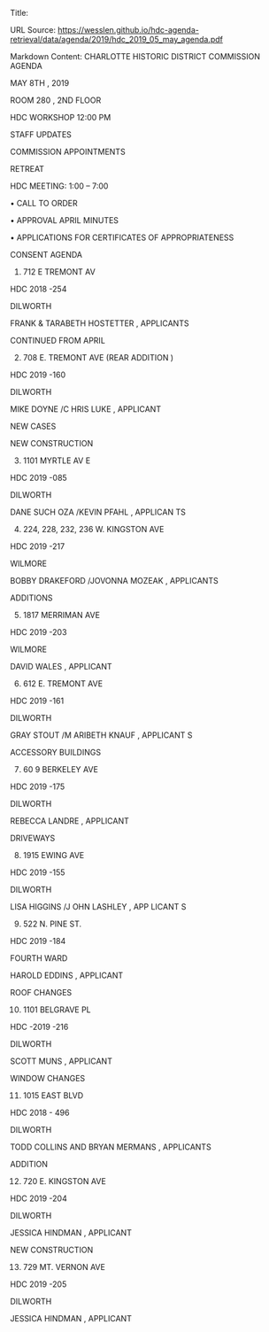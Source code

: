 Title: 

URL Source: https://wesslen.github.io/hdc-agenda-retrieval/data/agenda/2019/hdc_2019_05_may_agenda.pdf

Markdown Content:
CHARLOTTE HISTORIC DISTRICT COMMISSION AGENDA 

MAY 8TH , 2019 

ROOM 280 , 2ND FLOOR 

HDC WORKSHOP 12:00 PM 

STAFF UPDATES 

COMMISSION APPOINTMENTS 

RETREAT 

HDC MEETING: 1:00 – 7:00 

• CALL TO ORDER 

• APPROVAL APRIL MINUTES 

• APPLICATIONS FOR CERTIFICATES OF APPROPRIATENESS 

CONSENT AGENDA 

1. 712 E TREMONT AV

HDC 2018 -254 

DILWORTH 

FRANK & TARABETH HOSTETTER , APPLICANTS 

CONTINUED FROM APRIL 

2. 708 E. TREMONT AVE (REAR ADDITION )

HDC 2019 -160 

DILWORTH 

MIKE DOYNE /C HRIS LUKE , APPLICANT 

NEW CASES 

NEW CONSTRUCTION 

3. 1101 MYRTLE AV E

HDC 2019 -085 

DILWORTH 

DANE SUCH OZA /KEVIN PFAHL , APPLICAN TS 

4. 224, 228, 232, 236 W. KINGSTON AVE 

HDC 2019 -217 

WILMORE 

BOBBY DRAKEFORD /JOVONNA MOZEAK , APPLICANTS 

ADDITIONS 

5. 1817 MERRIMAN AVE 

HDC 2019 -203 

WILMORE 

DAVID WALES , APPLICANT 

6. 612 E. TREMONT AVE 

HDC 2019 -161 

DILWORTH 

GRAY STOUT /M ARIBETH KNAUF , APPLICANT S

ACCESSORY BUILDINGS 

7. 60 9 BERKELEY AVE 

HDC 2019 -175 

DILWORTH 

REBECCA LANDRE , APPLICANT 

DRIVEWAYS 

8. 1915 EWING AVE 

HDC 2019 -155 

DILWORTH 

LISA HIGGINS /J OHN LASHLEY , APP LICANT S

9. 522 N. PINE ST.

HDC 2019 -184 

FOURTH WARD 

HAROLD EDDINS , APPLICANT 

ROOF CHANGES 

10. 1101 BELGRAVE PL

HDC -2019 -216 

DILWORTH 

SCOTT MUNS , APPLICANT 

WINDOW CHANGES 

11. 1015 EAST BLVD 

HDC 2018 - 496 

DILWORTH 

TODD COLLINS AND BRYAN MERMANS , APPLICANTS 

ADDITION 

12. 720 E. KINGSTON AVE 

HDC 2019 -204 

DILWORTH 

JESSICA HINDMAN , APPLICANT 

NEW CONSTRUCTION 

13. 729 MT. VERNON AVE 

HDC 2019 -205 

DILWORTH 

JESSICA HINDMAN , APPLICANT
